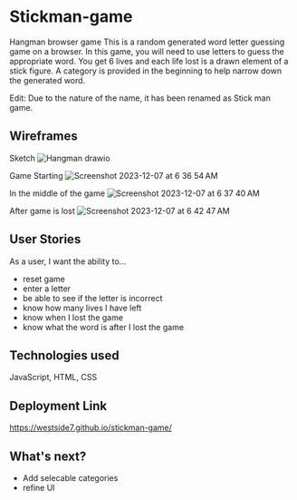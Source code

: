 # Stickman-game
Hangman browser game
This is a random generated word letter guessing game on a browser. In this game, you will need to use letters to guess the appropriate word. You get 6 lives and each life lost is a drawn element of a stick figure. A category is provided in the beginning to help narrow down the generated word.

Edit: Due to the nature of the name, it has been renamed as Stick man game.

## Wireframes
Sketch
![Hangman drawio](https://github.com/westside7/hangman-game/assets/44102394/a69f7d61-134c-49f9-9725-ca016f1d08c6)

Game Starting
![Screenshot 2023-12-07 at 6 36 54 AM](https://github.com/westside7/hangman-game/assets/44102394/e2fe909c-c789-439d-b8e8-e0a56fadf2c1)

In the middle of the game
![Screenshot 2023-12-07 at 6 37 40 AM](https://github.com/westside7/hangman-game/assets/44102394/b5df8db8-cacf-4712-b3b0-7635e269a126)

After game is lost
![Screenshot 2023-12-07 at 6 42 47 AM](https://github.com/westside7/hangman-game/assets/44102394/864d5698-5fc7-49fd-9b37-4aeb815344b1)

## User Stories
As a user, I want the ability to... 
  - reset game
  - enter a letter
  - be able to see if the letter is incorrect
  - know how many lives I have left
  - know when I lost the game
  - know what the word is after I lost the game

## Technologies used
JavaScript, HTML, CSS

## Deployment Link
https://westside7.github.io/stickman-game/

## What's next?
- Add selecable categories
- refine UI

